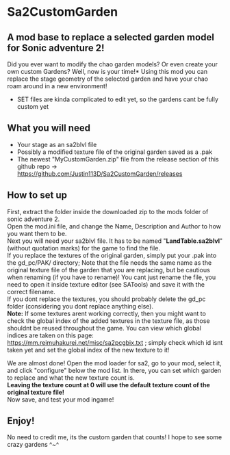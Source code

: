 # Sa2CustomGarden
## A mod base to replace a selected garden model for Sonic adventure 2!
Did you ever want to modify the chao garden models? Or even create your own custom Gardens? Well, now is your time!*
Using this mod you can replace the stage geometry of the selected garden and have your chao roam around in a new environment!

* SET files are kinda complicated to edit yet, so the gardens cant be fully custom yet

## What you will need
- Your stage as an sa2blvl file
- Possibly a modified texture file of the original garden saved as a .pak
- The newest "MyCustomGarden.zip" file from the release section of this github repo -> https://github.com/Justin113D/Sa2CustomGarden/releases

## How to set up
First, extract the folder inside the downloaded zip to the mods folder of sonic adventure 2. </br>
Open the mod.ini file, and change the Name, Description and Author to how you want them to be. </br>
Next you will need your sa2blvl file. It has to be named "**LandTable.sa2blvl**" (without quotation marks) for the game to find the file. </br>
If you replace the textures of the original garden, simply put your .pak into the gd_pc/PAK/ directory; Note that the file needs the same name as the original texture file of the garden that you are replacing, but be cautious when renaming (if you have to rename)! You cant just rename the file, you need to open it inside texture editor (see SATools) and save it with the correct filename. </br>
If you dont replace the textures, you should probably delete the gd_pc folder (considering you dont replace anything else). </br>
**Note:** If some textures arent working correctly, then you might want to check the global index of the added textures in the texture file, as those shouldnt be reused throughout the game. You can view which global indices are taken on this page: https://mm.reimuhakurei.net/misc/sa2pcgbix.txt ; simply check which id isnt taken yet and set the global index of the new texture to it!


We are almost done! Open the mod loader for sa2, go to your mod, select it, and click "configure" below the mod list. In there, you can set which garden to replace and what the new texture count is. </br>
**Leaving the texture count at 0 will use the default texture count of the original texture file!** </br>
Now save, and test your mod ingame!

## Enjoy!
No need to credit me, its the custom garden that counts! I hope to see some crazy gardens ^~^
